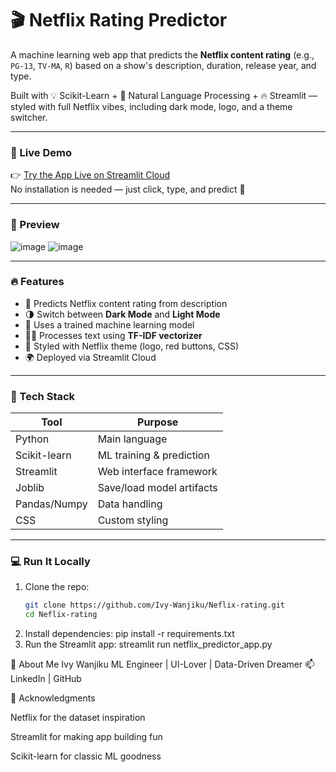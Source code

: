 # 🎬 Netflix Rating Predictor

A machine learning web app that predicts the **Netflix content rating** (e.g., `PG-13`, `TV-MA`, `R`) based on a show's description, duration, release year, and type.

Built with 💡 Scikit-Learn + 🧠 Natural Language Processing + 🔥 Streamlit — styled with full Netflix vibes, including dark mode, logo, and a theme switcher.

---

### 🚀 Live Demo  
👉 [Try the App Live on Streamlit Cloud](https://neflix-rating-nixob3kmcqeqecpxyjq9sa.streamlit.app/)  
No installation is needed — just click, type, and predict 🎯

---

### 📸 Preview
![image](https://github.com/user-attachments/assets/c0b8b12a-64b0-472a-b4b3-b699c573cc3b)
![image](https://github.com/user-attachments/assets/3a0a35b3-bf8b-4dfd-a8e1-af1f99eab3e8)


---

### 🔥 Features

- 🎥 Predicts Netflix content rating from description
- 🌗 Switch between **Dark Mode** and **Light Mode**
- 🧠 Uses a trained machine learning model
- ✍🏽 Processes text using **TF-IDF vectorizer**
- 💅 Styled with Netflix theme (logo, red buttons, CSS)
- 🌍 Deployed via Streamlit Cloud

---

### 🧠 Tech Stack

| Tool         | Purpose                     |
|--------------|-----------------------------|
| Python       | Main language               |
| Scikit-learn | ML training & prediction    |
| Streamlit    | Web interface framework     |
| Joblib       | Save/load model artifacts   |
| Pandas/Numpy | Data handling               |
| CSS          | Custom styling              |

---

### 💻 Run It Locally

1. Clone the repo:
   ```bash
   git clone https://github.com/Ivy-Wanjiku/Neflix-rating.git
   cd Neflix-rating
2. Install dependencies:
   pip install -r requirements.txt
3. Run the Streamlit app:
   streamlit run netflix_predictor_app.py

👤 About Me
Ivy Wanjiku
ML Engineer | UI-Lover | Data-Driven Dreamer
📫 LinkedIn | GitHub

🙏 Acknowledgments

Netflix for the dataset inspiration

Streamlit for making app building fun

Scikit-learn for classic ML goodness

 
